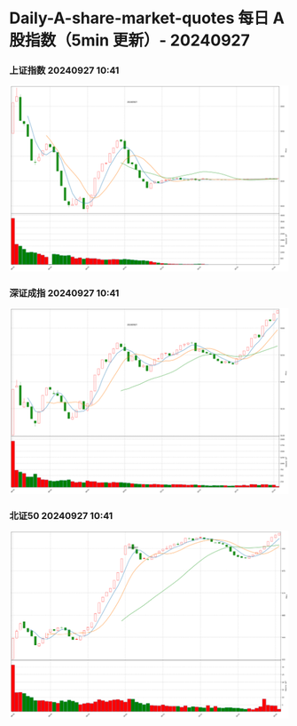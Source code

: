 
# Daily-A-share-market-quotes 每日 A 股指数（5min 更新）- 20240927

### 上证指数 20240927 10:41
![](./fig/2024/9/20240927-sh000001.png)

### 深证成指 20240927 10:41
![](./fig/2024/9/20240927-sz399001.png)

### 北证50 20240927 10:41
![](./fig/2024/9/20240927-bj899050.png)
